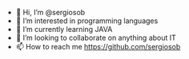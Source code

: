 - 👋 Hi, I’m @sergiosob
- 👀 I’m interested in programming languages
- 🌱 I’m currently learning JAVA
- 💞️ I’m looking to collaborate on anything about IT
- 📫 How to reach me https://github.com/sergiosob

<!---
sergiosob/sergiosob is a ✨ special ✨ repository because its `README.md` (this file) appears on your GitHub profile.
You can click the Preview link to take a look at your changes.
--->
